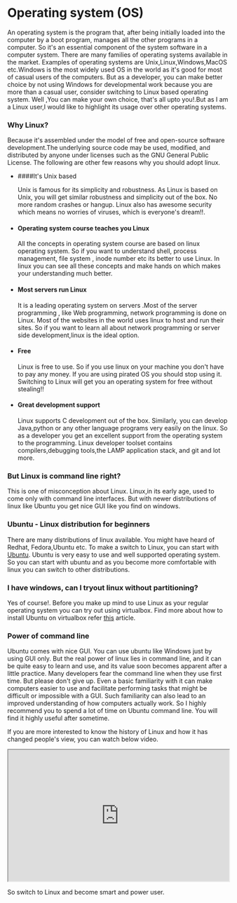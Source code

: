 # Operating system (OS)
An operating system is the program that, after being initially loaded into the computer by a boot program, manages all the other programs in a computer. So it's an essential component of the system software in a computer system. There are many families of operating systems available in the market. Examples of operating systems are Unix,Linux,Windows,MacOS etc.Windows is the most widely used OS in the world as it's
good for most of casual users of the computers. But as a developer, you can make better choice by not using Windows for developmental work because you are more than a casual user, consider switching to Linux based operating system. Well ,You can make your own choice, that's all upto you!.But as I am a Linux user,I would like to highlight its usage over other operating systems.

### Why Linux?
Because it's assembled under the model of free and open-source software development.The underlying source code may be used, modified, and distributed by anyone under licenses such as the GNU General Public License. The following are other few reasons why you should adopt linux.

* ####It's Unix based

    Unix is famous for its simplicity and robustness. As Linux is based on Unix, you will get similar robustness and simplicity out of the box. No more random crashes or hangup. Linux also has awesome security which means no worries of viruses, which is everyone's dream!!.

* #### Operating system course teaches you Linux

    All the concepts in operating system course are based on linux operating system. So if you want to understand shell, process management, file system , inode number etc its better to use Linux. In linux you can see all these concepts and make hands on which makes your understanding much better.

*   #### Most servers run Linux

    It is a leading operating system on servers .Most of the server programming , like Web programming, network programming is done on Linux. Most of the websites in the world uses linux to host and run their sites. So if you want to learn all about network programming or server side development,linux is the ideal option.

* #### Free

    Linux is free to use. So if you use linux on your machine you don't have to pay any money. If you are using pirated OS you should stop using it. Switching to Linux will get you an operating system for free without stealing!!

* #### Great development support

    Linux supports C development out of the box. Similarly, you can develop Java,python or any other language programs very easily on the linux. So as a developer you get an excellent support from the operating system to the programming. Linux developer toolset contains compilers,debugging tools,the LAMP application stack, and git and lot more.


### But Linux is command line right?
This is one of misconception about Linux. Linux,in its early age, used to come only with command line interfaces. But with newer distributions of linux like Ubuntu you get nice GUI like you find on windows.

### Ubuntu - Linux distribution for beginners
There are many distributions of linux available. You might have heard of Redhat, Fedora,Ubuntu etc. To make a switch to Linux, you can start with [Ubuntu](http://www.ubuntu.com). Ubuntu is very easy to use and well supported operating system. So you can start with ubuntu and as you become more comfortable with linux you can switch to other distributions.


### I have windows, can I tryout linux without partitioning?
Yes of course!. Before you make up mind to use Linux as your regular operating system you can try out using virtualbox. Find more about how to install Ubuntu on virtualbox refer [this](http://www.wikihow.com/Install-Ubuntu-on-VirtualBox) article.


### Power of command line
Ubuntu comes with nice GUI. You can use ubuntu like Windows just by using GUI only. But the real power of linux lies in command line, and it can be quite easy to learn and use, and its value soon becomes apparent after a little practice. Many developers fear the command line when they use first time. But please don't give up. Even a basic familiarity with it can make computers easier to use and facilitate performing tasks that might be difficult or impossible with a GUI. Such familiarity can also lead to an improved understanding of how computers actually work. So I highly recommend you to spend a lot of time on Ubuntu command line. You will find it highly useful after sometime.

If you are more interested to know the history of Linux and how it has changed people's view, you can watch below video.

<iframe src="https://www.youtube.com/embed/jw8K460vx1c" height="300" width="100%" allowFullScreen="1" ></iframe>

So switch to Linux and become smart and power user.












